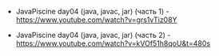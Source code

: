 
* JavaPiscine day04 (java, javac, jar) (часть 1) - https://www.youtube.com/watch?v=grs1vTiz08Y

* JavaPiscine day04 (java, javac, jar) (часть 2) - https://www.youtube.com/watch?v=kVOf51h8qoU&t=480s
